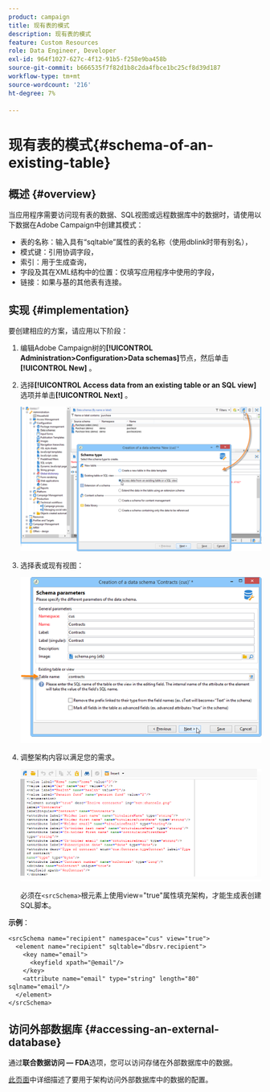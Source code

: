 ```yaml
---
product: campaign
title: 现有表的模式
description: 现有表的模式
feature: Custom Resources
role: Data Engineer, Developer
exl-id: 964f1027-627c-4f12-91b5-f258e9ba458b
source-git-commit: b666535f7f82d1b8c2da4fbce1bc25cf8d39d187
workflow-type: tm+mt
source-wordcount: '216'
ht-degree: 7%

---
```


# 现有表的模式{#schema-of-an-existing-table}

## 概述 {#overview}

当应用程序需要访问现有表的数据、SQL视图或远程数据库中的数据时，请使用以下数据在Adobe Campaign中创建其模式：

* 表的名称：输入具有“sqltable”属性的表的名称（使用dblink时带有别名），
* 模式键：引用协调字段，
* 索引：用于生成查询，
* 字段及其在XML结构中的位置：仅填写应用程序中使用的字段，
* 链接：如果与基的其他表有连接。

## 实现 {#implementation}

要创建相应的方案，请应用以下阶段：

1. 编辑Adobe Campaign树的&#x200B;**[!UICONTROL Administration>Configuration>Data schemas]**&#x200B;节点，然后单击&#x200B;**[!UICONTROL New]** 。
1. 选择&#x200B;**[!UICONTROL Access data from an existing table or an SQL view]**&#x200B;选项并单击&#x200B;**[!UICONTROL Next]** 。

   ![](assets/s_ncs_configuration_extand_a_schema.png)

1. 选择表或现有视图：

   ![](assets/s_ncs_configuration_select_table.png)

1. 调整架构内容以满足您的需求。

   ![](assets/s_ncs_configuration_view_create_schema.png)

   必须在`<srcSchema>`根元素上使用view=&quot;true&quot;属性填充架构，才能生成表创建SQL脚本。

**示例**：

```
<srcSchema name="recipient" namespace="cus" view="true">
  <element name="recipient" sqltable="dbsrv.recipient">
    <key name="email">
      <keyfield xpath="@email"/>
    </key>   
    <attribute name="email" type="string" length="80" sqlname="email"/>
  </element>
</srcSchema>
```

## 访问外部数据库 {#accessing-an-external-database}

通过&#x200B;**联合数据访问 — FDA**&#x200B;选项，您可以访问存储在外部数据库中的数据。

[此页面](../../installation/using/creating-data-schema.md)中详细描述了要用于架构访问外部数据库中的数据的配置。
